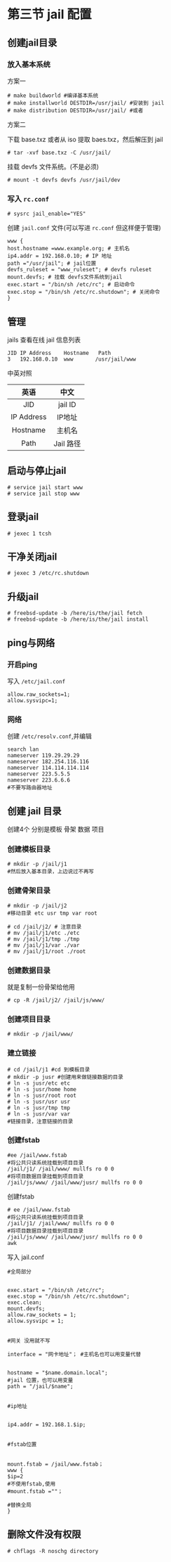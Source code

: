 # 第三节 jail 配置

## 创建jail目录

### 放入基本系统

方案一

```
# make buildworld #编译基本系统
# make installworld DESTDIR=/usr/jail/ #安装到 jail
# make distribution DESTDIR=/usr/jail/ #或者
```

方案二

下载 base.txz 或者从 iso 提取 baes.txz，然后解压到 jail

`# tar -xvf base.txz -C /usr/jail/`

挂载 devfs 文件系统。(不是必须)

`# mount -t devfs devfs /usr/jail/dev`

### 写入 `rc.conf`

```
# sysrc jail_enable="YES"
```

创建 `jail.conf` 文件(可以写进 `rc.conf` 但这样便于管理)

```
www {
host.hostname =www.example.org; # 主机名
ip4.addr = 192.168.0.10; # IP 地址
path ="/usr/jail"; # jail位置
devfs_ruleset = "www_ruleset"; # devfs ruleset
mount.devfs; # 挂载 devfs文件系统到jail
exec.start = "/bin/sh /etc/rc"; # 启动命令
exec.stop = "/bin/sh /etc/rc.shutdown"; # 关闭命令
}
```

## 管理

jails 查看在线 jail 信息列表

```
JID IP Address    Hostname   Path
3   192.168.0.10  www       /usr/jail/www
```

中英对照

| 英语        | 中文    |
|:----------:|:-------:|
| JID        | jail ID |
| IP Address | IP地址    |
| Hostname   | 主机名     |
| Path       | Jail 路径 |


## 启动与停止jail

```
# service jail start www
# service jail stop www
```

## 登录jail

```
# jexec 1 tcsh
```

## 干净关闭jail

```
# jexec 3 /etc/rc.shutdown
```

## 升级jail

```
# freebsd-update -b /here/is/the/jail fetch
# freebsd-update -b /here/is/the/jail install
```

## ping与网络

### 开启ping

写入 `/etc/jail.conf`

```
allow.raw_sockets=1;
allow.sysvipc=1;
```

### 网络

创建 `/etc/resolv.conf`,并编辑

```
search lan
nameserver 119.29.29.29
nameserver 182.254.116.116
nameserver 114.114.114.114
nameserver 223.5.5.5
nameserver 223.6.6.6
#不要写路由器地址
```

## 创建 jail 目录

创建4个 分别是模板 骨架 数据 项目

### 创建模板目录

```
# mkdir -p /jail/j1
#然后放入基本目录，上边说过不再写
```

### 创建骨架目录

```
# mkdir -p /jail/j2
#移动目录 etc usr tmp var root
```

```
# cd /jail/j2/ # 注意目录
# mv /jail/j1/etc ./etc
# mv /jail/j1/tmp ./tmp
# mv /jail/j1/var ./var
# mv /jail/j1/root ./root
```

### 创建数据目录

就是复制一份骨架给他用 

`# cp -R /jail/j2/ /jail/js/www/`

### 创建项目目录

```
# mkdir -p /jail/www/
```

### 建立链接

```
# cd /jail/j1 #cd 到模板目录
# mkdir -p jusr #创建用来做链接数据的目录
# ln -s jusr/etc etc
# ln -s jusr/home home
# ln -s jusr/root root
# ln -s jusr/usr usr
# ln -s jusr/tmp tmp
# ln -s jusr/var var
#链接目录，注意链接的目录
```

### 创建fstab

```
#ee /jail/www.fstab
#将公共只读系统挂载到项目目录
/jail/j1/ /jail/www/ mullfs ro 0 0
#将项目数据目录挂载到项目目录
/jail/js/www/ /jail/www/jusr/ mullfs ro 0 0
```

创建fstab

```
# ee /jail/www.fstab
#将公共只读系统挂载到项目目录
/jail/j1/ /jail/www/ mullfs ro 0 0
#将项目数据目录挂载到项目目录
/jail/js/www/ /jail/www/jusr/ mullfs ro 0 0
awk
```

写入 jail.conf

```
#全局部分


exec.start = "/bin/sh /etc/rc";
exec.stop = "/bin/sh /etc/rc.shutdown";
exec.clean;
mount.devfs;
allow.raw_sockets = 1;
allow.sysvipc = 1;


#网关 没用就不写

interface = "网卡地址"； #主机名也可以用变量代替


hostname = "$name.domain.local";
#jail 位置，也可以用变量
path = "/jail/$name";


#ip地址


ip4.addr = 192.168.1.$ip;


#fstab位置


mount.fstab = /jail/www.fstab；
www {
$ip=2
#不使用fstab,使用
#mount.fstab =""；

#替换全局
}
```

## 删除文件没有权限

```
# chflags -R noschg directory
```
